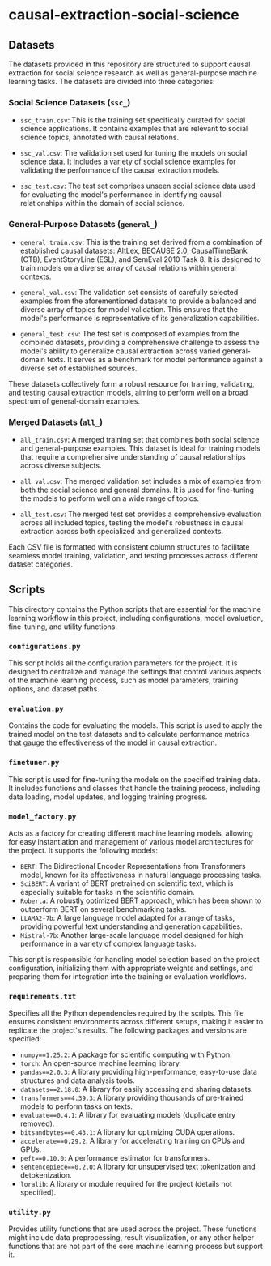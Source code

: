 # causal-extraction-social-science

## Datasets

The datasets provided in this repository are structured to support causal extraction for social science research as well as general-purpose machine learning tasks. The datasets are divided into three categories:

### Social Science Datasets (`ssc_`)

- `ssc_train.csv`: This is the training set specifically curated for social science applications. It contains examples that are relevant to social science topics, annotated with causal relations.

- `ssc_val.csv`: The validation set used for tuning the models on social science data. It includes a variety of social science examples for validating the performance of the causal extraction models.

- `ssc_test.csv`: The test set comprises unseen social science data used for evaluating the model's performance in identifying causal relationships within the domain of social science.

### General-Purpose Datasets (`general_`)

- `general_train.csv`: This is the training set derived from a combination of established causal datasets: AltLex, BECAUSE 2.0, CausalTimeBank (CTB), EventStoryLine (ESL), and SemEval 2010 Task 8. It is designed to train models on a diverse array of causal relations within general contexts.

- `general_val.csv`: The validation set consists of carefully selected examples from the aforementioned datasets to provide a balanced and diverse array of topics for model validation. This ensures that the model's performance is representative of its generalization capabilities.

- `general_test.csv`: The test set is composed of examples from the combined datasets, providing a comprehensive challenge to assess the model's ability to generalize causal extraction across varied general-domain texts. It serves as a benchmark for model performance against a diverse set of established sources.

These datasets collectively form a robust resource for training, validating, and testing causal extraction models, aiming to perform well on a broad spectrum of general-domain examples.

### Merged Datasets (`all_`)

- `all_train.csv`: A merged training set that combines both social science and general-purpose examples. This dataset is ideal for training models that require a comprehensive understanding of causal relationships across diverse subjects.

- `all_val.csv`: The merged validation set includes a mix of examples from both the social science and general domains. It is used for fine-tuning the models to perform well on a wide range of topics.

- `all_test.csv`: The merged test set provides a comprehensive evaluation across all included topics, testing the model's robustness in causal extraction across both specialized and generalized contexts.

Each CSV file is formatted with consistent column structures to facilitate seamless model training, validation, and testing processes across different dataset categories.

## Scripts

This directory contains the Python scripts that are essential for the machine learning workflow in this project, including configurations, model evaluation, fine-tuning, and utility functions.

### `configurations.py`

This script holds all the configuration parameters for the project. It is designed to centralize and manage the settings that control various aspects of the machine learning process, such as model parameters, training options, and dataset paths.

### `evaluation.py`

Contains the code for evaluating the models. This script is used to apply the trained model on the test datasets and to calculate performance metrics that gauge the effectiveness of the model in causal extraction.

### `finetuner.py`

This script is used for fine-tuning the models on the specified training data. It includes functions and classes that handle the training process, including data loading, model updates, and logging training progress.

### `model_factory.py`

Acts as a factory for creating different machine learning models, allowing for easy instantiation and management of various model architectures for the project. It supports the following models:

- `BERT`: The Bidirectional Encoder Representations from Transformers model, known for its effectiveness in natural language processing tasks.
- `SciBERT`: A variant of BERT pretrained on scientific text, which is especially suitable for tasks in the scientific domain.
- `Roberta`: A robustly optimized BERT approach, which has been shown to outperform BERT on several benchmarking tasks.
- `LLAMA2-7b`: A large language model adapted for a range of tasks, providing powerful text understanding and generation capabilities.
- `Mistral-7b`: Another large-scale language model designed for high performance in a variety of complex language tasks.

This script is responsible for handling model selection based on the project configuration, initializing them with appropriate weights and settings, and preparing them for integration into the training or evaluation workflows.

### `requirements.txt`

Specifies all the Python dependencies required by the scripts. This file ensures consistent environments across different setups, making it easier to replicate the project's results. The following packages and versions are specified:
- `numpy==1.25.2`: A package for scientific computing with Python.
- `torch`: An open-source machine learning library.
- `pandas==2.0.3`: A library providing high-performance, easy-to-use data structures and data analysis tools.
- `datasets==2.18.0`: A library for easily accessing and sharing datasets.
- `transformers==4.39.3`: A library providing thousands of pre-trained models to perform tasks on texts.
- `evaluate==0.4.1`: A library for evaluating models (duplicate entry removed).
- `bitsandbytes==0.43.1`: A library for optimizing CUDA operations.
- `accelerate==0.29.2`: A library for accelerating training on CPUs and GPUs.
- `peft==0.10.0`: A performance estimator for transformers.
- `sentencepiece==0.2.0`: A library for unsupervised text tokenization and detokenization.
- `loralib`: A library or module required for the project (details not specified).

### `utility.py`

Provides utility functions that are used across the project. These functions might include data preprocessing, result visualization, or any other helper functions that are not part of the core machine learning process but support it.


